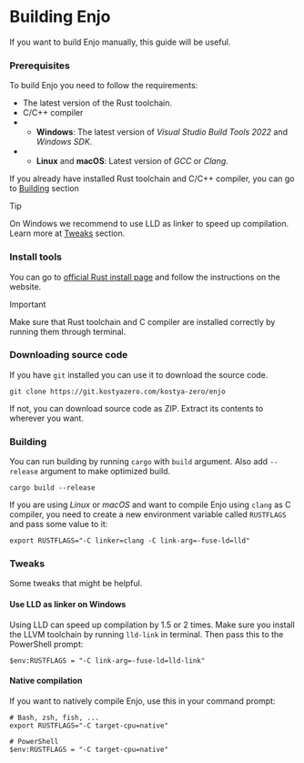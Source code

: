 # Building Enjo

If you want to build Enjo manually, this guide will be useful.

### Prerequisites

To build Enjo you need to follow the requirements:

- The latest version of the Rust toolchain.
- C/C++ compiler
- - **Windows**: The latest version of _Visual Studio Build Tools 2022_ and _Windows SDK_.
- - **Linux** and **macOS**: Latest version of _GCC_ or _Clang_.

If you already have installed Rust toolchain and C/C++ compiler, you can go to [Building](#building) section

> [!TIP]
> On Windows we recommend to use LLD as linker to speed up compilation. Learn more at [Tweaks](#tweaks) section.

### Install tools

You can go to [official Rust install page](https://www.rust-lang.org/tools/install) and follow the instructions on the website.

> [!IMPORTANT]
> Make sure that Rust toolchain and C compiler are installed correctly by running them through terminal.

### Downloading source code

If you have `git` installed you can use it to download the source code.

```shell
git clone https://git.kostyazero.com/kostya-zero/enjo
```

If not, you can download source code as ZIP. Extract its contents to wherever you want.

### Building

You can run building by running `cargo` with `build` argument. Also add `--release` argument to make optimized build.

```shell
cargo build --release
```

If you are using _Linux_ or _macOS_ and want to compile Enjo using `clang` as C compiler, you need to create a new environment variable called `RUSTFLAGS` and pass some value to it:

```shell
export RUSTFLAGS="-C linker=clang -C link-arg=-fuse-ld=lld"
```

### Tweaks

Some tweaks that might be helpful.

#### Use LLD as linker on Windows

Using LLD can speed up compilation by 1.5 or 2 times. Make sure you install the LLVM toolchain by running `lld-link` in terminal. Then pass this to the PowerShell prompt:

```pwsh
$env:RUSTFLAGS = "-C link-arg=-fuse-ld=lld-link"
```

#### Native compilation

If you want to natively compile Enjo, use this in your command prompt:

```shell
# Bash, zsh, fish, ...
export RUSTFLAGS="-C target-cpu=native"

# PowerShell
$env:RUSTFLAGS = "-C target-cpu=native"
```
